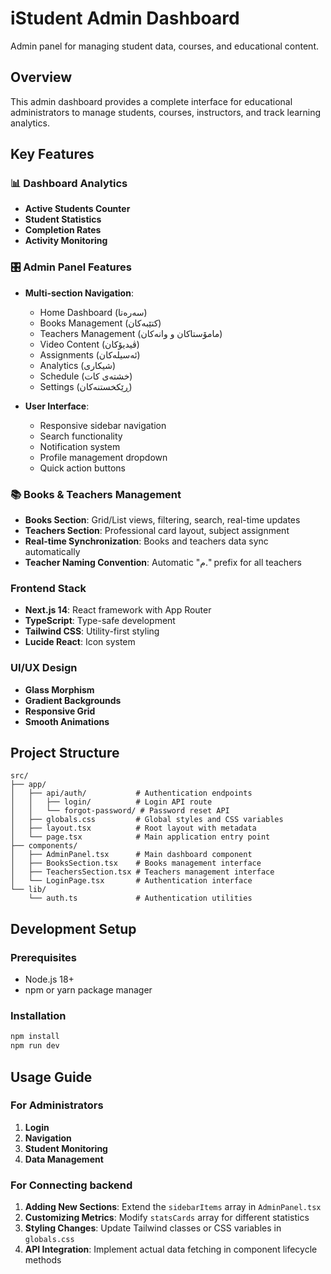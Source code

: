# iStudent Admin Dashboard

 Admin panel for managing student data, courses, and educational content.

## Overview

This admin dashboard provides a complete interface for educational administrators to manage students, courses, instructors, and track learning analytics.

## Key Features

### 📊 Dashboard Analytics
- **Active Students Counter**
- **Student Statistics**
- **Completion Rates**
- **Activity Monitoring**

### 🎛️ Admin Panel Features
- **Multi-section Navigation**: 
  - Home Dashboard (سەرەتا)
  - Books Management (کتێبەکان)
  - Teachers Management (مامۆستاکان و وانەکان)
  - Video Content (ڤیدیۆکان)
  - Assignments (ئەسیلەکان)
  - Analytics (شیکاری)
  - Schedule (خشتەی کات)
  - Settings (ڕێکخستنەکان)

- **User Interface**:
  - Responsive sidebar navigation
  - Search functionality
  - Notification system
  - Profile management dropdown
  - Quick action buttons

### 📚 Books & Teachers Management
- **Books Section**: Grid/List views, filtering, search, real-time updates
- **Teachers Section**: Professional card layout, subject assignment
- **Real-time Synchronization**: Books and teachers data sync automatically
- **Teacher Naming Convention**: Automatic "م." prefix for all teachers

### Frontend Stack
- **Next.js 14**: React framework with App Router
- **TypeScript**: Type-safe development
- **Tailwind CSS**: Utility-first styling
- **Lucide React**: Icon system

### UI/UX Design
- **Glass Morphism**
- **Gradient Backgrounds**
- **Responsive Grid**
- **Smooth Animations**

## Project Structure

```
src/
├── app/
│   ├── api/auth/           # Authentication endpoints
│   │   ├── login/          # Login API route
│   │   └── forgot-password/ # Password reset API
│   ├── globals.css         # Global styles and CSS variables
│   ├── layout.tsx          # Root layout with metadata
│   └── page.tsx            # Main application entry point
├── components/
│   ├── AdminPanel.tsx      # Main dashboard component
│   ├── BooksSection.tsx    # Books management interface
│   ├── TeachersSection.tsx # Teachers management interface
│   └── LoginPage.tsx       # Authentication interface
└── lib/
    └── auth.ts             # Authentication utilities
```

## Development Setup

### Prerequisites
- Node.js 18+ 
- npm or yarn package manager

### Installation
```bash
npm install
npm run dev
```

## Usage Guide

### For Administrators
1. **Login**
2. **Navigation**
3. **Student Monitoring**
4. **Data Management**

### For Connecting backend
1. **Adding New Sections**: Extend the `sidebarItems` array in `AdminPanel.tsx`
2. **Customizing Metrics**: Modify `statsCards` array for different statistics
3. **Styling Changes**: Update Tailwind classes or CSS variables in `globals.css`
4. **API Integration**: Implement actual data fetching in component lifecycle methods